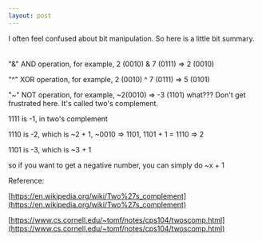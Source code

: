 ```yaml
---
layout: post
---
```


I often feel confused about bit manipulation. So here is a little bit summary.  
<br>
<br>
"&" AND operation, for example, 2 (0010) & 7 (0111) => 2 (0010)  

"^" XOR operation, for example, 2 (0010) ^ 7 (0111) => 5 (0101)  

"~" NOT operation, for example, ~2(0010) => -3 (1101) what??? Don't get frustrated here. It's called two's complement.  

1111 is -1, in two's complement  

1110 is -2, which is ~2 + 1, ~0010 => 1101, 1101 + 1 = 1110 => 2  

1101 is -3, which is ~3 + 1  

so if you want to get a negative number, you can simply do ~x + 1  

Reference:  

[https://en.wikipedia.org/wiki/Two%27s_complement](https://en.wikipedia.org/wiki/Two%27s_complement)  

[https://www.cs.cornell.edu/~tomf/notes/cps104/twoscomp.html](https://www.cs.cornell.edu/~tomf/notes/cps104/twoscomp.html)
